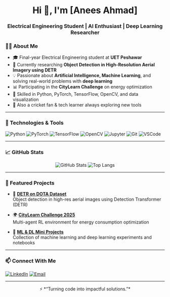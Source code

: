 <h1 align="center">Hi 👋, I'm [Anees Ahmad]</h1>
<h3 align="center">Electrical Engineering Student | AI Enthusiast | Deep Learning Researcher</h3>


### 👨‍💻 About Me

- 🎓 Final-year Electrical Engineering student at **UET Peshawar**
- 🔬 Currently researching **Object Detection in High-Resolution Aerial Imagery using DETR**
- 💡 Passionate about **Artificial Intelligence, Machine Learning**, and solving real-world problems with **deep learning**
- 📊 Participating in the **CityLearn Challenge** on energy optimization
- 🧠 Skilled in Python, PyTorch, TensorFlow, OpenCV, and data visualization
- 🏏 Also a cricket fan & tech learner always exploring new tools

---

### 🔧 Technologies & Tools

![Python](https://img.shields.io/badge/-Python-333?style=flat&logo=python)
![PyTorch](https://img.shields.io/badge/-PyTorch-333?style=flat&logo=pytorch)
![TensorFlow](https://img.shields.io/badge/-TensorFlow-333?style=flat&logo=tensorflow)
![OpenCV](https://img.shields.io/badge/-OpenCV-333?style=flat&logo=opencv)
![Jupyter](https://img.shields.io/badge/-Jupyter-333?style=flat&logo=jupyter)
![Git](https://img.shields.io/badge/-Git-333?style=flat&logo=git)
![VSCode](https://img.shields.io/badge/-VSCode-333?style=flat&logo=visual-studio-code)

---

### 📈 GitHub Stats

<p align="center">
  <img src="https://github-readme-stats.vercel.app/api?username=your-username&show_icons=true&theme=default" alt="GitHub Stats" />
  <img src="https://github-readme-stats.vercel.app/api/top-langs/?username=your-username&layout=compact" alt="Top Langs" />
</p>

---

### 📌 Featured Projects

- 🚀 [**DETR on DOTA Dataset**](https://github.com/your-username/detr-dota)  
  Object detection in high-res aerial images using Detection Transformer (DETR)

- 🌍 [**CityLearn Challenge 2025**](https://github.com/your-username/citylearn-2025)  
  Multi-agent RL environment for energy consumption optimization

- 🤖 [**ML & DL Mini Projects**](https://github.com/your-username/ml-dl-projects)  
  Collection of machine learning and deep learning experiments and notebooks

---

### 📫 Connect With Me

[![LinkedIn](https://img.shields.io/badge/-LinkedIn-0077b5?style=flat&logo=linkedin)](https://linkedin.com/in/anees-ahmad-0800ba331)
[![Email](https://img.shields.io/badge/-Email-c14438?style=flat&logo=gmail&logoColor=white)](mailto:your.aneesahmad2k21@gmail.com)

---

<p align="center">
  ⚡ *“Turning code into impactful solutions.”*
</p>
